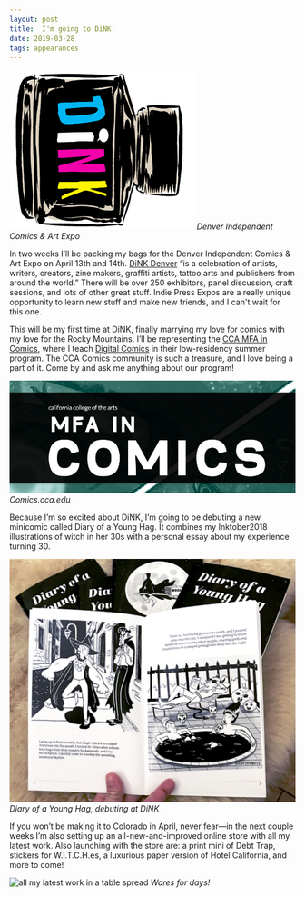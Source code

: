 ```yaml
---
layout: post
title:  I'm going to DiNK!
date: 2019-03-28
tags: appearances
---
```


![the DiNK logo](/../assets/postImages/032819-1.png)
_Denver Independent Comics & Art Expo_


In two weeks I’ll be packing my bags for the Denver Independent Comics & Art Expo on April 13th and 14th.  [DiNK Denver](https://dinkdenver.com/) “is a celebration of artists, writers, creators, zine makers, graffiti artists, tattoo arts and publishers from around the world.”  There will be over 250 exhibitors, panel discussion, craft sessions, and lots of other great stuff. Indie Press Expos are a really unique opportunity to learn new stuff and make new friends, and I can't wait for this one.

This will be my first time at DiNK, finally marrying my love for comics with my love for the Rocky Mountains. I’ll be representing the [CCA MFA in Comics](https://www.cca.edu/humanities-sciences/mfa-comics/), where I teach [Digital Comics](https://comics.cca.edu/) in their low-residency summer program. The CCA Comics community is such a treasure, and I love being a part of it. Come by and ask me anything about our program!

![screenshot of comics.cca.edu](/../assets/postImages/032819-4.png)
_Comics.cca.edu_


Because I’m so excited about DiNK, I’m going to be debuting a new minicomic called Diary of a Young Hag. It combines my Inktober2018 illustrations of witch in her 30s with a personal essay about my experience turning 30.

![sample of Diary of a Young Hag](/../assets/postImages/032819-2.jpg)
_Diary of a Young Hag, debuting at DiNK_


If you won’t be making it to Colorado in April, never fear—in the next couple weeks I’m also setting up an all-new-and-improved online store with all my latest work. Also launching with the store are: a print mini of Debt Trap, stickers for W.l.T.C.H.es, a luxurious paper version of Hotel California, and more to come!

![all my latest work in a table spread](/../assets/postImages/032819-3.jpg)
_Wares for days!_
